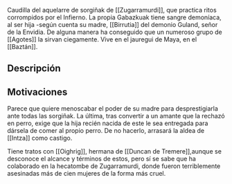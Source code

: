    Caudilla del aquelarre de sorgiñak de [[Zugarramurdi]], que practica ritos corrompidos por el Infierno. La propia Gabazkuak tiene sangre demoníaca, al ser hija -según cuenta su madre, [[Birrutia]] del demonio Guland, señor de la Envidia. De alguna manera ha conseguido que un numeroso grupo de [[Agotes]] la sirvan ciegamente. Vive en el jauregui de Maya, en el [[Baztán]]. 
## Descripción 
## Motivaciones
Parece que quiere menoscabar el poder de su madre para desprestigiarla ante todas las sorgiñak. La última, tras convertir a un amante que la rechazó en perro, exige que la hija recién nacida de este le sea entregada para dársela de comer al propio perro. De no hacerlo, arrasará la aldea de [[Intza]] como castigo. 

 Tiene tratos con [[Oighrig]], hermana de [[Duncan de Tremere]],aunque se desconoce el alcance y términos de estos, pero sí se sabe que ha colaborado en la hecatombe de Zugarramurdi, donde fueron terriblemente asesinadas más de cien mujeres de la forma más cruel. 

